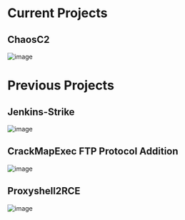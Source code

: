 # Current Projects
## ChaosC2
![image](https://user-images.githubusercontent.com/74742067/224641246-ce5dbde3-991e-438d-82de-689c3fd62c13.png)

# Previous Projects
## Jenkins-Strike
![image](https://user-images.githubusercontent.com/74742067/210201496-db3f69a2-f21b-4d89-91c7-d17f764f76f5.png)

## CrackMapExec FTP Protocol Addition
![image](https://pbs.twimg.com/media/Fdg6P9HXwAAgG1z?format=jpg&name=medium)

## Proxyshell2RCE
![image](https://pbs.twimg.com/media/E80HEFkVIAggG1R?format=jpg&name=large)
